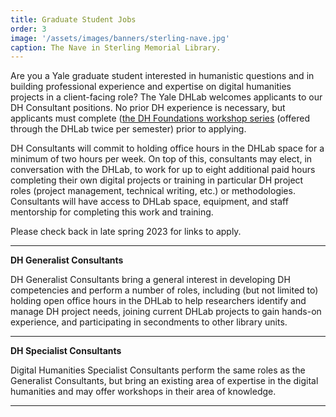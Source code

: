 ```yaml
---
title: Graduate Student Jobs
order: 3
image: '/assets/images/banners/sterling-nave.jpg'
caption: The Nave in Sterling Memorial Library.
---
```


Are you a Yale graduate student interested in humanistic questions and in building professional experience and expertise on digital humanities projects in a client-facing role? The Yale DHLab welcomes applicants to our DH Consultant positions. No prior DH experience is necessary, but applicants must complete ([the DH Foundations workshop series](https://dhlab.yale.edu/resources/workshops.html) (offered through the DHLab twice per semester) prior to applying.  

DH Consultants will commit to holding office hours in the DHLab space for a minimum of two hours per week. On top of this, consultants may elect, in conversation with the DHLab, to work for up to eight additional paid hours completing their own digital projects or training in particular DH project roles (project management, technical writing, etc.) or methodologies. Consultants will have access to DHLab space, equipment, and staff mentorship for completing this work and training.

Please check back in late spring 2023 for links to apply.  

---

**DH Generalist Consultants**

DH Generalist Consultants bring a general interest in developing DH competencies and perform a number of roles, including (but not limited to) holding open office hours in the DHLab to help researchers identify and manage DH project needs, joining current DHLab projects to gain hands-on experience, and participating in secondments to other library units.  
      
---

**DH Specialist Consultants**

Digital Humanities Specialist Consultants perform the same roles as the Generalist Consultants, but bring an existing area of expertise in the digital humanities and may offer workshops in their area of knowledge.  

---